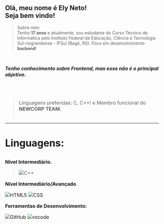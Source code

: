 <p align="left"> 
   <section id = section-nome >
      <h1>Olá, meu nome é <strong>Ely Neto!</strong><br>Seja bem vindo!</n2>
   </section>
   
</p>


> Sobre mim: <br> Tenho <strong> 17 anos </strong> e atualmente, sou estudante do Curso Técnico de Informática pelo Instituto Federal de Educação, Ciência e Tecnologia Sul-riograndense - IFSul (Bagé, RS). Foco em desenvolvimento <strong> backend</strong>!<br>

  <br>

<font size = "3"> 


**_Tenho conhecimento sobre Frontend, mas esse não é o principal objetivo._**

<font>

  <br>
  <br>

> Linguagens preferidas: C, C++! e Membro funcional do <strong>NEWCORP TEAM.</strong><br><br>


 <hr>

 <h1>

**Linguagens:**

 </h1>

 <p><strong>Nível Intermediário.</strong></p>

<p>

   >![C++](https://img.shields.io/badge/C%2B%2B-00599C?style=for-the-badge&logo=c%2B%2B&logoColor=white)
   <p><strong>Nível Intermediário/Avançado</strong></p>

   ![HTML5](https://img.shields.io/badge/HTML5-E34F26?style=for-the-badge&logo=html5&logoColor=white)
   ![CSS](https://img.shields.io/badge/CSS-239120?style=for-the-badge&logo=css3&logoColor=white)

</p>

**Ferramentas de Desenvolvimento:**

![GitHub](https://img.shields.io/badge/GitHub-000000?style=for-the-badge&logo=github&logoColor=white)
![vscode](https://img.shields.io/badge/Visual_Studio_Code-0078D4?style=for-the-badge&logo=visual%20studio%20code&logoColor=white)
